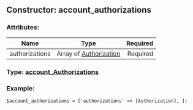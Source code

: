 ## Constructor: account\_authorizations  

### Attributes:

| Name     |    Type       | Required |
|----------|:-------------:|---------:|
|authorizations|Array of [Authorization](../types/Authorization.md) | Required|


### Type: [account\_Authorizations](../types/account\_Authorizations.md)

### Example:


```
$account_authorizations = ['authorizations' => [Authorization], ];
```